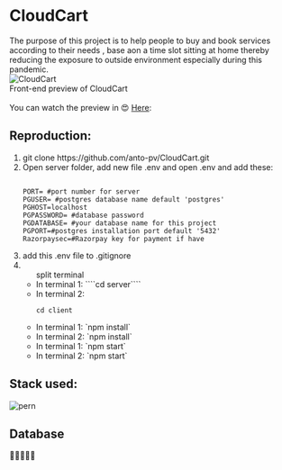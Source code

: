 # CloudCart
The purpose of this project is to help people to buy and book services according to their needs , base aon a time slot sitting at home thereby reducing the exposure to outside environment especially during this pandemic.
<br>
![CloudCart](https://github.com/anto-pv/CloudCart-Preview/blob/main/public/images/logo_new.png)
<br>
Front-end preview of CloudCart<br><br>
You can watch the preview in :heart_eyes: [Here](https://anto-pv.github.io/CloudCart-Preview/):<br>

## Reproduction:
<ol>
<li>
git clone https://github.com/anto-pv/CloudCart.git
</li>
<li>Open server folder, add new file .env and open .env and add these:
<br>

```

PORT= #port number for server
PGUSER= #postgres database name default 'postgres'
PGHOST=localhost
PGPASSWORD= #database password
PGDATABASE= #your database name for this project
PGPORT=#postgres installation port default '5432'
Razorpaysec=#Razorpay key for payment if have
```
</li><li>add this .env file to .gitignore</li><li><ul>split terminal
<li>In terminal 1:
````cd server````</li>
<li>In terminal 2:

`cd client`</li>
<li>In terminal 1:
`npm install`</li>
<li>In terminal 2:
`npm install`</li><li>In terminal 1:
`npm start`</li><li>In terminal 2:
`npm start`</li></ul></li></ol>

## Stack used:

![pern](https://sitepoint.us/img/coupons/pern-stack-build-a-yelp-clone-postgresexpressreactnode.png)


## Database 
:elephant::elephant::elephant::elephant::elephant:

